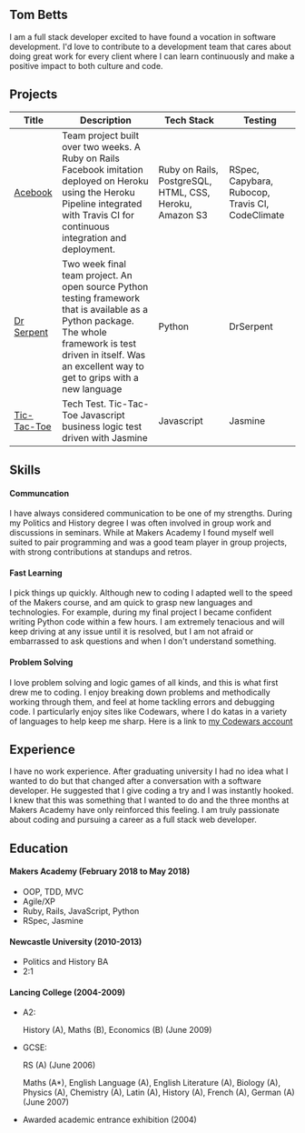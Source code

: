 ## Tom Betts
I am a full stack developer excited to have found a vocation in software development. I'd love to contribute to a development team that cares about doing great work for every client where I can learn continuously and make a positive impact to both culture and code.
## Projects

| Title | Description | Tech Stack | Testing |
|---|---|---|---|
| [Acebook](https://github.com/julesnuggy/acebook-byte-3) | Team project built over two weeks. A Ruby on Rails Facebook imitation deployed on Heroku using the Heroku Pipeline integrated with Travis CI for continuous integration and deployment. | Ruby on Rails,  PostgreSQL, HTML, CSS, Heroku, Amazon S3  |  RSpec, Capybara, Rubocop, Travis CI, CodeClimate |
| [Dr Serpent](https://github.com/DrSerpent/DrSerpent) | Two week final team project. An open source Python testing framework that is available as a Python package. The whole framework is test driven in itself. Was an excellent way to get to grips with a new language | Python | DrSerpent |
| [Tic-Tac-Toe](https://github.com/T-Betts/tictactoe-javascript) | Tech Test. Tic-Tac-Toe Javascript business logic test driven with Jasmine | Javascript | Jasmine |

## Skills

#### Communcation

I have always considered communication to be one of my strengths. During my Politics and History degree I was often involved in group work and discussions in seminars. While at Makers Academy I found myself well suited to pair programming and was a good team player in group projects, with strong contributions at standups and retros.

#### Fast Learning

I pick things up quickly. Although new to coding I adapted well to the speed of the Makers course, and am quick to grasp new languages and technologies. For example, during my final project I became confident writing Python code within a few hours. I am extremely tenacious and will keep driving at any issue until it is resolved, but I am not afraid or embarrassed to ask questions and when I don't understand something.

#### Problem Solving

I love problem solving and logic games of all kinds, and this is what first drew me to coding. I enjoy breaking down problems and methodically working through them, and feel at home tackling errors and debugging code. I particularly enjoy sites like Codewars, where I do katas in a variety of languages to help keep me sharp. Here is a link to [my Codewars account](https://www.codewars.com/users/T-Betts)

## Experience

I have no work experience. After graduating university I had no idea what I wanted to do but that changed after a conversation with a software developer. He suggested that I give coding a try and I was instantly hooked. I knew that this was something that I wanted to do and the three months at Makers Academy have only reinforced this feeling. I am truly passionate about coding and pursuing a career as a full stack web developer.

## Education

#### Makers Academy (February 2018 to May 2018)

- OOP, TDD, MVC
- Agile/XP
- Ruby, Rails, JavaScript, Python
- RSpec, Jasmine

#### Newcastle University (2010-2013)

- Politics and History BA
- 2:1

#### Lancing College (2004-2009)

- A2:

  History (A), Maths (B), Economics (B) (June 2009)

- GCSE:

  RS (A) (June 2006)

  Maths (A*), English Language (A),
  English Literature (A), Biology (A), Physics (A),
  Chemistry (A), Latin (A), History (A), French (A),
  German (A) (June 2007)

- Awarded academic entrance exhibition (2004)
